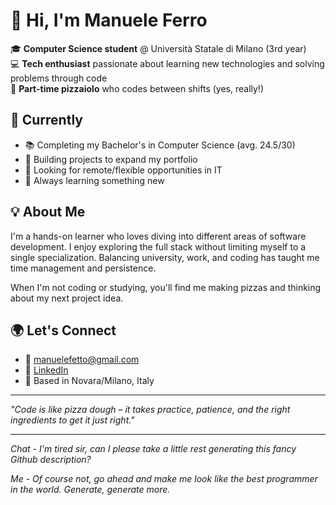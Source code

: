 # 👋 Hi, I'm Manuele Ferro

🎓 **Computer Science student** @ Università Statale di Milano (3rd year)  
💻 **Tech enthusiast** passionate about learning new technologies and solving problems through code  
🍕 **Part-time pizzaiolo** who codes between shifts (yes, really!)

## 🌱 Currently

- 📚 Completing my Bachelor's in Computer Science (avg. 24.5/30)
- 🔨 Building projects to expand my portfolio
- 🎯 Looking for remote/flexible opportunities in IT
- 📖 Always learning something new

## 💡 About Me

I'm a hands-on learner who loves diving into different areas of software development. 
I enjoy exploring the full stack without limiting myself to a single specialization. Balancing university, work, and coding has taught me time management and persistence.

When I'm not coding or studying, you'll find me making pizzas and thinking about my next project idea.

## 🌍 Let's Connect

- 📧 manuelefetto@gmail.com
- 💼 [LinkedIn](www.linkedin.com/in/manuele-ferro)
- 📍 Based in Novara/Milano, Italy

---

*"Code is like pizza dough – it takes practice, patience, and the right ingredients to get it just right."*

---

*Chat - I'm tired sir, can I please take a little rest generating this fancy Github description?*

*Me - Of course not, go ahead and make me look like the best programmer in the world. Generate, generate more.*
